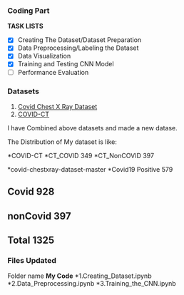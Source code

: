 ### Coding Part
**TASK LISTS**
- [x] Creating The Dataset/Dataset Preparation
- [x] Data Preprocessing/Labeling the Dataset
- [x] Data Visualization
- [x] Training and Testing CNN Model
- [ ] Performance Evaluation

### Datasets
1. [Covid Chest X Ray Dataset](https://github.com/ieee8023/covid-chestxray-dataset)
2. [COVID-CT](https://github.com/UCSD-AI4H/COVID-CT)

I have Combined above datasets and made a new datase.

The Distribution of My dataset is like:

*COVID-CT
	*CT_COVID 349
	*CT_NonCOVID 397

*covid-chestxray-dataset-master
  *Covid19 Positive 579


Covid     928
--------------
nonCovid  397
--------------
Total 1325
--------------

### Files Updated
Folder name **My Code**
*1.Creating_Dataset.ipynb
*2.Data_Preprocessing.ipynb
*3.Training_the_CNN.ipynb
